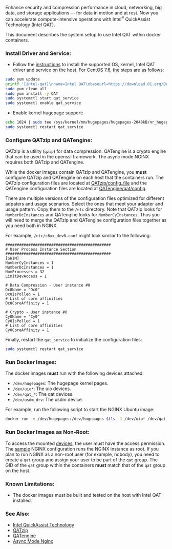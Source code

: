 
Enhance security and compression performance in cloud, networking, big data, and storage applications — for data in motion and at rest. Now you can accelerate compute-intensive operations with Intel<sup>&reg;</sup> QuickAssist Technology (Intel QAT).   

This document describes the system setup to use Intel QAT within docker containers.  

### Install Driver and Service:

- Follow the [instructions](https://01.org/sites/default/files/downloads//336212-006qatsw-gettingstarted.pdf) to install the supported OS, kernel, Intel QAT driver and service on the host. For CentOS 7.6, the steps are as follows:   

```bash
sudo yum update
printf '[intel-qat]\nname=Intel QAT\nbaseurl=https://download.01.org/QAT/repo\ngpgcheck=0\n' | sudo tee /etc/yum.repos.d/intel-qat.repo
sudo yum clean all
sudo yum install -y QAT
sudo systemctl start qat_service
sudo systemctl enable qat_service
```

- Enable kernel hugepage support:  

```bash
echo 1024 | sudo tee /sys/kernel/mm/hugepages/hugepages-2048kB/nr_hugepages
sudo systemctl restart qat_service
```

### Configure QATzip and QATengine:

QATzip is a utility (`qzip`) for data compression. QATengine is a crypto engine that can be used in the openssl framework. The async mode NGINX requires both QATzip and QATengine.   

While the docker images contain QATzip and QATengine, you **must** configure QATzip and QATengine on each host that the containers run. The QATzip configuration files are located at [QATzip/config_file](https://github.com/intel/QATzip/tree/master/config_file) and the QATengine configuration files are located at [QATengine/qat/config](https://github.com/intel/QAT_Engine/tree/master/qat/config). 

There are multiple versions of the configuration files optimized for different adpaters and usage scenarios. Select the ones that meet your adapter and usage pattern. Copy them to the `/etc` directory. Note that QATzip looks for `NumberDcInstances` and QATengine looks for `NumberCyInstances`. Thus you will need to merge the QATzip and QATengine configuration files together as you need both in NGINX.    

For example, `/etc/c6xx_dev0.conf` might look similar to the following:  

```
##############################################
# User Process Instance Section
##############################################
[SHIM]
NumberCyInstances = 1
NumberDcInstances = 1
NumProcesses = 32
LimitDevAccess = 1

# Data Compression - User instance #0
Dc0Name = "Dc0"
Dc0IsPolled = 1
# List of core affinities
Dc0CoreAffinity = 1

# Crypto - User instance #0
Cy0Name = "Cy0"
Cy0IsPolled = 1
# List of core affinities
Cy0CoreAffinity = 1
```

Finally, restart the `qat_service` to initialize the configuration files:   

```bash
sudo systemctl restart qat_service
```

### Run Docker Images: 

The docker images **must** run with the following devices attached:  
- `/dev/hugepages`: The hugepage kernel pages.  
- `/dev/uio*`: The uio devices.  
- `/dev/qat_*`: The qat devices.  
- `/dev/usdm_drv`: The usdm device.  

For example, run the following script to start the NGINX Ubuntu image:   

```bash
docker run -v /dev/hugepages:/dev/hugepages $(ls -1 /dev/uio* /dev/qat_* /dev/usdm_drv | sed 's/\(.*\)/--device=\1:\1/') -it openvisualcloud/qat-ubuntu1804-media-nginx
```

### Run Docker Images as Non-Root:

To access the mounted [devices](#run-docker-images), the user must have the access permission. The [sample](ubuntu-18.04/media/nginx/nginx.conf) NGINX configuration runs the NGINX instance as root. If you plan to run NGINX as a non-root user (for example, nobody), you need to create a `qat` group and assign your user to be part of the `qat` group. The GID of the `qat` group within the containers **must** match that of the `qat` group on the host.   

### Known Limitations:   

- The docker images must be built and tested on the host with Intel QAT installed.  

### See Also:

- [Intel QuickAssist Technology](https://01.org/intel-quickassist-technology)   
- [QATzip](https://github.com/intel/QATzip)   
- [QATengine](https://github.com/intel/QAT_Engine)   
- [Async Mode Nginx](https://github.com/intel/asynch_mode_nginx)  


